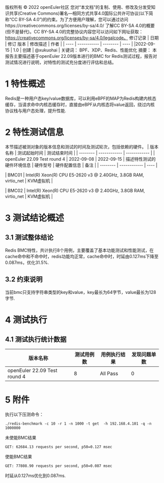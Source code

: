 版权所有 © 2022  openEuler社区
 您对“本文档”的复制、使用、修改及分发受知识共享(Creative Commons)署名—相同方式共享4.0国际公共许可协议(以下简称“CC BY-SA 4.0”)的约束。为了方便用户理解，您可以通过访问https://creativecommons.org/licenses/by-sa/4.0/ 了解CC BY-SA 4.0的概要 (但不是替代)。CC BY-SA 4.0的完整协议内容您可以访问如下网址获取：https://creativecommons.org/licenses/by-sa/4.0/legalcode。
修订记录
| 日期 | 修订   版本 | 修改描述 | 作者 |
| ---- | ----------- | -------- | ---- |
|2022-09-15      |   1.0          |  创建        |    @xukuohai  |
关键词： 
BPF、XDP、Redis、性能优化
摘要：
本报告主要描述基于openEuler 22.09版本进行的BMC for Redis测试过程，报告对测试情况进行说明，对特性的测试充分度进行评估和总结。

# 1     特性概述

Redis是一种用户态key/value数据库，可以利用eBPF的MAP为Redis构建内核态缓存，当请求命中内核态缓存时，直接由eBPF从内核态将value返回，绕过内核协议栈与用户态处理，提升性能.

# 2     特性测试信息

本节描述被测对象的版本信息和测试的时间及测试轮次，包括依赖的硬件。
| 版本名称 | 测试起始时间 | 测试结束时间 |
| -------- | ------------ | ------------ |
| openEuler 22.09 Test round 4         | 2022-09-08             |  2022-09-15            |
描述特性测试的硬件环境信息
| 硬件型号 | 硬件配置信息 | 备注 |
| -------- | ------------ | ---- |

| BMC01        | Intel(R) Xeon(R) CPU E5-2620 v3 @ 2.40GHz, 3.8GB RAM, virtio_net             | KVM虚拟机           |

| BMC02        | Intel(R) Xeon(R) CPU E5-2620 v3 @ 2.40GHz, 3.8GB RAM, virtio_net             | KVM虚拟机           |

# 3     测试结论概述

## 3.1   测试整体结论

Redis BMC特性，共计执行8个用例，主要覆盖了基本功能测试和性能测试，在cache命中和不命中时，redis功能均正常，cache命中时，时延由0.127ms下降至0.087ms，优化31.5%.

## 3.2   约束说明

当前bmc只支持字符串类型的key和value，key最长为64字节，value最长为128字节.

# 4     测试执行

## 4.1   测试执行统计数据

| 版本名称                         | 测试用例数 | 用例执行结果   | 发现问题单数 |
| ---------------------------- | ----- | -------- | ------ |
| openEuler 22.09 Test round 4 | 8     | All Pass | 0      |

# 5     附件

执行以下压测命令：

```
./redis-benchmark -c 10 -r 1 -n 1000 -t get  -h 192.168.4.101 -q -n 1000000
```

未使能BMC结果

```
GET: 62684.13 requests per second, p50=0.127 msec
```

使能BMC结果

```
GET: 77808.90 requests per second, p50=0.087 msec
```

时延从0.127ms优化到0.087ms.
